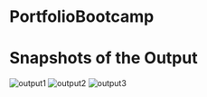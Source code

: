 # PortfolioBootcamp


<h1>Snapshots of the Output</h1>

![output1](https://user-images.githubusercontent.com/91744010/182303456-1066fd4e-4224-4e75-a4ae-083c7a152fc3.png)
![output2](https://user-images.githubusercontent.com/91744010/182303639-4d837b0a-2033-432f-8368-88b74c28efe1.png)
![output3](https://user-images.githubusercontent.com/91744010/182303733-572557e0-3b00-4078-a24c-264f8b4371a6.png)
